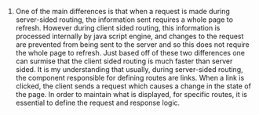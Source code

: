 1. One of the main differences is that when a request is made during server-sided routing, the information sent requires a whole page to refresh.  However during client sided routing, this information is processed internally by java script engine, and changes to the request are prevented from being sent to the server and so this does not require the whole page to refresh.  Just based off of these two differences one can surmise that the  client sided routing is much faster than server sided. It is my understanding that usually, during server-sided routing, the component responsible for defining routes are links. When a link is clicked, the client sends a request which causes a change in the state of the page. In order to maintain what is displayed, for specific routes, it is essential to define the request and response logic. 
